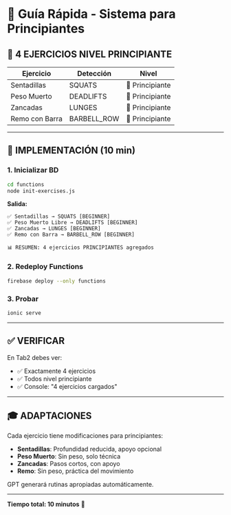 # 🚀 Guía Rápida - Sistema para Principiantes

## 👶 4 EJERCICIOS NIVEL PRINCIPIANTE

| Ejercicio | Detección | Nivel |
|-----------|-----------|-------|
| Sentadillas | SQUATS | 👶 Principiante |
| Peso Muerto | DEADLIFTS | 👶 Principiante |
| Zancadas | LUNGES | 👶 Principiante |
| Remo con Barra | BARBELL_ROW | 👶 Principiante |

---

## 🚀 IMPLEMENTACIÓN (10 min)

### 1. Inicializar BD
```bash
cd functions
node init-exercises.js
```

**Salida:**
```
✅ Sentadillas → SQUATS [BEGINNER]
✅ Peso Muerto Libre → DEADLIFTS [BEGINNER]
✅ Zancadas → LUNGES [BEGINNER]
✅ Remo con Barra → BARBELL_ROW [BEGINNER]

📊 RESUMEN: 4 ejercicios PRINCIPIANTES agregados
```

### 2. Redeploy Functions
```bash
firebase deploy --only functions
```

### 3. Probar
```bash
ionic serve
```

---

## ✅ VERIFICAR

En Tab2 debes ver:
- ✅ Exactamente 4 ejercicios
- ✅ Todos nivel principiante
- ✅ Console: "4 ejercicios cargados"

---

## 🎓 ADAPTACIONES

Cada ejercicio tiene modificaciones para principiantes:
- **Sentadillas**: Profundidad reducida, apoyo opcional
- **Peso Muerto**: Sin peso, solo técnica
- **Zancadas**: Pasos cortos, con apoyo
- **Remo**: Sin peso, práctica del movimiento

GPT generará rutinas apropiadas automáticamente.

---

**Tiempo total: 10 minutos** 🎉
